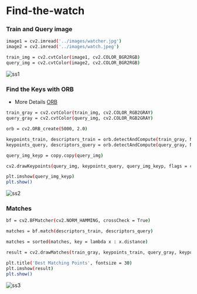 # Find-the-watch 

### Train and Query image

```sh
image1 = cv2.imread('../images/watcher.jpg')
image2 = cv2.imread('../images/watch.jpeg')

train_img = cv2.cvtColor(image1, cv2.COLOR_BGR2RGB)
query_img = cv2.cvtColor(image2, cv2.COLOR_BGR2RGB)
```
![ss1](https://user-images.githubusercontent.com/47830409/64035279-0a7cf500-cb59-11e9-8cf4-6b9e02fde8f3.PNG)

### Find the Keys with ORB

  - More Details [ORB](https://docs.opencv.org/3.4/db/d95/classcv_1_1ORB.html)
  
```sh
train_gray = cv2.cvtColor(train_img, cv2.COLOR_RGB2GRAY)
query_gray = cv2.cvtColor(query_img, cv2.COLOR_RGB2GRAY)

orb = cv2.ORB_create(5000, 2.0)

keypoints_train, descriptors_train = orb.detectAndCompute(train_gray, None)
keypoints_query, descriptors_query = orb.detectAndCompute(query_gray, None)

query_img_keyp = copy.copy(query_img)

cv2.drawKeypoints(query_img, keypoints_query, query_img_keyp, flags = cv2.DRAW_MATCHES_FLAGS_DRAW_RICH_KEYPOINTS)

plt.imshow(query_img_keyp)
plt.show()
```
![ss2](https://user-images.githubusercontent.com/47830409/64035383-4748ec00-cb59-11e9-96c2-ffc04d87b9bf.PNG)

### Matches

```sh
bf = cv2.BFMatcher(cv2.NORM_HAMMING, crossCheck = True)

matches = bf.match(descriptors_train, descriptors_query)

matches = sorted(matches, key = lambda x : x.distance)

result = cv2.drawMatches(train_gray, keypoints_train, query_gray, keypoints_query, matches[:85], query_gray, flags = 2)

plt.title('Best Matching Points', fontsize = 30)
plt.imshow(result)
plt.show()
```

![ss3](https://user-images.githubusercontent.com/47830409/64035412-63e52400-cb59-11e9-9cbb-3167acda126d.PNG)
